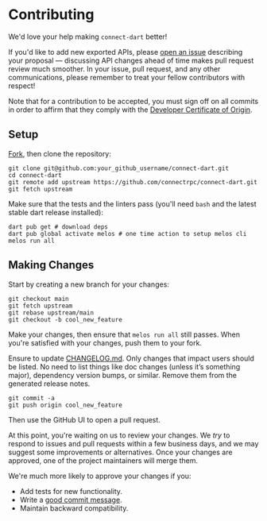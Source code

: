 Contributing
============

We'd love your help making `connect-dart` better!

If you'd like to add new exported APIs, please [open an issue][open-issue]
describing your proposal &mdash; discussing API changes ahead of time makes
pull request review much smoother. In your issue, pull request, and any other
communications, please remember to treat your fellow contributors with
respect!

Note that for a contribution to be accepted, you must sign off on all commits
in order to affirm that they comply with the [Developer Certificate of Origin][dco].

## Setup

[Fork][fork], then clone the repository:

```
git clone git@github.com:your_github_username/connect-dart.git
cd connect-dart
git remote add upstream https://github.com/connectrpc/connect-dart.git
git fetch upstream
```

Make sure that the tests and the linters pass (you'll need `bash` and the
latest stable dart release installed):

```
dart pub get # download deps
dart pub global activate melos # one time action to setup melos cli
melos run all
```

## Making Changes

Start by creating a new branch for your changes:

```
git checkout main
git fetch upstream
git rebase upstream/main
git checkout -b cool_new_feature
```

Make your changes, then ensure that `melos run all` still passes. When you're satisfied with your changes,
push them to your fork.

Ensure to update [CHANGELOG.md](/packages/connect/CHANGELOG.md). Only changes that impact users should be listed. 
No need to list things like doc changes (unless it’s something major), dependency version bumps, or similar. 
Remove them from the generated release notes.

```
git commit -a
git push origin cool_new_feature
```

Then use the GitHub UI to open a pull request.

At this point, you're waiting on us to review your changes. We *try* to respond
to issues and pull requests within a few business days, and we may suggest some
improvements or alternatives. Once your changes are approved, one of the
project maintainers will merge them.

We're much more likely to approve your changes if you:

* Add tests for new functionality.
* Write a [good commit message][commit-message].
* Maintain backward compatibility.

[fork]: https://github.com/connectrpc/connect-dart/fork
[open-issue]: https://github.com/connectrpc/connect-dart/issues/new
[dco]: https://developercertificate.org
[commit-message]: http://tbaggery.com/2008/04/19/a-note-about-git-commit-messages.html
